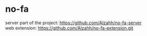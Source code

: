 # no-fa

server part of the project: https://github.com/Alzahh/no-fa-server
<br>
web extension:  https://github.com/Alzahh/no-fa-extension.git
